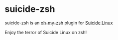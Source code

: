 # suicide-zsh

suicide-zsh is an [oh-my-zsh](https://github.com/ohmyzsh/ohmyzsh) plugin for [Suicide Linux](https://github.com/tiagoad/suicide-linux)

Enjoy the terror of Suicide Linux on zsh!
